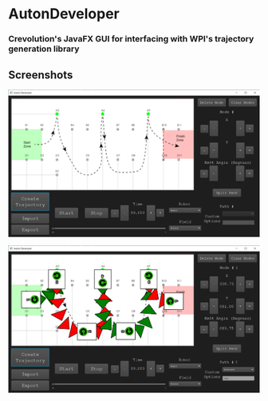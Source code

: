 # AutonDeveloper
### Crevolution's JavaFX GUI for interfacing with WPI's trajectory generation library

## Screenshots

![](/screenshots/empty.png?raw=true)

![](/screenshots/path.png?raw=true)
